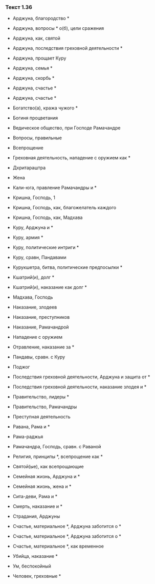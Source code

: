 ### Текст 1.36

- Арджуна, благородство *

- Арджуна, вопросы * о(б), цели сражения

- Арджуна, как, святой

- Арджуна, последствия греховной деятельности *

- Арджуна, прощает Куру

- Арджуна, семья *

- Арджуна, скорбь *

- Арджуна, счастье *

- Арджуна, счастье *

- Богатство(а), кража чужого *

- Богиня процветания

- Ведическое общество, при Господе Рамачандре

- Вопросы, правильные

- Всепрощение

- Греховная деятельность, нападение с оружием как *

- Дхритараштра

- Жена

- Кали-юга, правление Рамачандры и *

- Кришна, Господь, 1

- Кришна, Господь, как, благожелатель каждого

- Кришна, Господь, как, Мадхава

- Куру, Арджуна и *

- Куру, армия *

- Куру, политические интриги *

- Куру, сравн, Пандавами

- Курукшетра, битва, политические предпосылки *

- Кшатрий(и), долг *

- Кшатрий(и), наказание как долг *

- Мадхава, Господь

- Наказание, злодеев

- Наказание, преступников

- Наказание, Рамачандрой

- Нападение с оружием

- Отравление, наказание за *

- Пандавы, сравн. с Куру

- Поджог

- Последствия греховной деятельности, Арджуна и защита от *

- Последствия греховной деятельности, наказание злодея и *

- Правительство, лидеры *

- Правительство, Рамачандры

- Преступная деятельность

- Равана, Рама и *

- Рама-раджья

- Рамачандра, Господь, сравн. с Раваной

- Религия, принципы *, всепрощение как *

- Святой(ые), как всепрощающие

- Семейная жизнь, Арджуна и *

- Семейная жизнь, жена и *

- Сита-деви, Рама и *

- Смерть, наказание и *

- Страдания, Арджуны

- Счастье, материальное *, Арджуна заботится о *

- Счастье, материальное *, Арджуна заботится о *

- Счастье, материальное *, как временное

- Убийца, наказание *

- Ум, беспокойный

- Человек, греховные *
	
